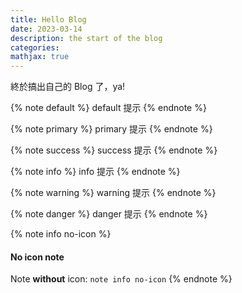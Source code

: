 ```yaml
---
title: Hello Blog
date: 2023-03-14
description: the start of the blog
categories: 
mathjax: true
---
```


終於搞出自己的 $\text{Blog}$ 了，ya!

{% note default %}
default 提示
{% endnote %}

{% note primary %}
primary 提示
{% endnote %}

{% note success %}
success 提示
{% endnote %}

{% note info %}
info 提示
{% endnote %}

{% note warning %}
warning 提示
{% endnote %}

{% note danger %}
danger 提示
{% endnote %}

{% note info no-icon %}
#### No icon note
Note **without** icon: `note info no-icon`
{% endnote %}
